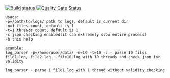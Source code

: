 [![Build status](https://ci.appveyor.com/api/projects/status/gtk1anffnukikuvf?svg=true)](https://ci.appveyor.com/project/Defvyb/log-parser)
[![Quality Gate Status](https://sonarcloud.io/api/project_badges/measure?project=fusion_core_log_parser&metric=alert_status)](https://sonarcloud.io/dashboard?id=fusion_core_log_parser)


```
Usage:  
-p=/path/to/logs/ path to logs, default is current dir 
-n=1 files count, default is 1 
-t=1 threads count, default is 1 
-c json checking enabled(it can extremely slow entire process) 
-h this help

example:
log_parser -p=/home/user/data/ -n=10 -t=10 -c - parse 10 files file1.log, file2.log...file10.log with 10 threads and check json for validity

log_parser - parse 1 file1.log with 1 thread without validity checking
```
